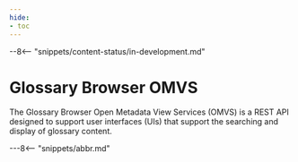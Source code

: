 ```yaml
---
hide:
- toc
---
```


<!-- SPDX-License-Identifier: CC-BY-4.0 -->
<!-- Copyright Contributors to the Egeria project. -->

--8<-- "snippets/content-status/in-development.md"

# Glossary Browser OMVS

The Glossary Browser Open Metadata View Services (OMVS) is a REST API designed to support user interfaces (UIs) that support the searching and display of glossary content.

---8<-- "snippets/abbr.md"






